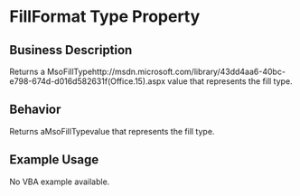 # FillFormat Type Property

## Business Description
Returns a MsoFillTypehttp://msdn.microsoft.com/library/43dd4aa6-40bc-e798-674d-d016d582631f(Office.15).aspx value that represents the fill type.

## Behavior
Returns aMsoFillTypevalue that represents the fill type.

## Example Usage
No VBA example available.